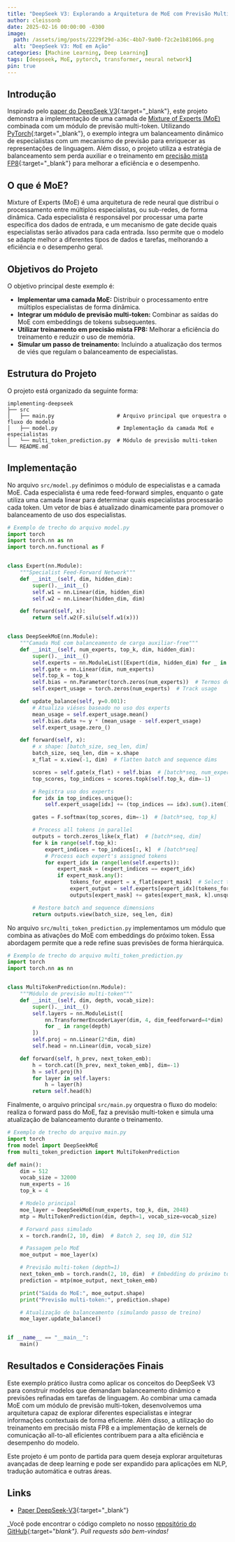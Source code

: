 ```yaml
---
title: "DeepSeek V3: Explorando a Arquitetura de MoE com Previsão Multi-Token"
author: cleissonb
date: 2025-02-16 00:00:00 -0300
image:
  path: /assets/img/posts/2229f29d-a36c-4bb7-9a00-f2c2e1b81066.png
  alt: "DeepSeek V3: MoE em Ação"
categories: [Machine Learning, Deep Learning]
tags: [deepseek, MoE, pytorch, transformer, neural network]
pin: true
---
```


## Introdução

Inspirado pelo [paper do DeepSeek V3](https://github.com/deepseek-ai/DeepSeek-V3/blob/main/DeepSeek_V3.pdf){:target="_blank"}, este projeto demonstra a implementação de uma camada de [Mixture of Experts (MoE)](#o-que-é-moe) combinada com um módulo de previsão multi-token. Utilizando [PyTorch](https://pytorch.org/){:target="_blank"}, o exemplo integra um balanceamento dinâmico de especialistas com um mecanismo de previsão para enriquecer as representações de linguagem. Além disso, o projeto utiliza a estratégia de balanceamento sem perda auxiliar e o treinamento em [precisão mista FP8](https://codingmall.com/knowledge-base/25-global/241992-como-o-uso-do-treinamento-de-preciso-misto-fp8-afeta-o-desempenho-de-deepseek){:target="_blank"} para melhorar a eficiência e o desempenho.

## O que é MoE?

Mixture of Experts (MoE) é uma arquitetura de rede neural que distribui o processamento entre múltiplos especialistas, ou sub-redes, de forma dinâmica. Cada especialista é responsável por processar uma parte específica dos dados de entrada, e um mecanismo de gate decide quais especialistas serão ativados para cada entrada. Isso permite que o modelo se adapte melhor a diferentes tipos de dados e tarefas, melhorando a eficiência e o desempenho geral.

## Objetivos do Projeto

O objetivo principal deste exemplo é:
- **Implementar uma camada MoE:** Distribuir o processamento entre múltiplos especialistas de forma dinâmica.
- **Integrar um módulo de previsão multi-token:** Combinar as saídas do MoE com embeddings de tokens subsequentes.
- **Utilizar treinamento em precisão mista FP8:** Melhorar a eficiência do treinamento e reduzir o uso de memória.
- **Simular um passo de treinamento:** Incluindo a atualização dos termos de viés que regulam o balanceamento de especialistas.

## Estrutura do Projeto

O projeto está organizado da seguinte forma:

```
implementing-deepseek
├── src
│   ├── main.py                    # Arquivo principal que orquestra o fluxo do modelo
│   ├── model.py                   # Implementação da camada MoE e especialistas
│   └── multi_token_prediction.py  # Módulo de previsão multi-token
└── README.md
```

## Implementação

No arquivo `src/model.py` definimos o módulo de especialistas e a camada MoE. Cada especialista é uma rede feed-forward simples, enquanto o gate utiliza uma camada linear para determinar quais especialistas processarão cada token. Um vetor de bias é atualizado dinamicamente para promover o balanceamento de uso dos especialistas.

```python
# Exemplo de trecho do arquivo model.py
import torch
import torch.nn as nn
import torch.nn.functional as F


class Expert(nn.Module):
    """Specialist Feed-Forward Network"""
    def __init__(self, dim, hidden_dim):
        super().__init__()
        self.w1 = nn.Linear(dim, hidden_dim)
        self.w2 = nn.Linear(hidden_dim, dim)

    def forward(self, x):
        return self.w2(F.silu(self.w1(x)))


class DeepSeekMoE(nn.Module):
    """Camada MoE com balanceamento de carga auxiliar-free"""
    def __init__(self, num_experts, top_k, dim, hidden_dim):
        super().__init__()
        self.experts = nn.ModuleList([Expert(dim, hidden_dim) for _ in range(num_experts)])
        self.gate = nn.Linear(dim, num_experts)
        self.top_k = top_k
        self.bias = nn.Parameter(torch.zeros(num_experts))  # Termos de viés para balanceamento
        self.expert_usage = torch.zeros(num_experts)  # Track usage

    def update_balance(self, y=0.001):
        # Atualiza viéses baseado no uso dos experts
        mean_usage = self.expert_usage.mean()
        self.bias.data += y * (mean_usage - self.expert_usage)
        self.expert_usage.zero_()

    def forward(self, x):
        # x shape: [batch_size, seq_len, dim]
        batch_size, seq_len, dim = x.shape
        x_flat = x.view(-1, dim)  # flatten batch and sequence dims

        scores = self.gate(x_flat) + self.bias  # [batch*seq, num_experts]
        top_scores, top_indices = scores.topk(self.top_k, dim=-1)

        # Registra uso dos experts
        for idx in top_indices.unique():
            self.expert_usage[idx] += (top_indices == idx).sum().item()

        gates = F.softmax(top_scores, dim=-1)  # [batch*seq, top_k]

        # Process all tokens in parallel
        outputs = torch.zeros_like(x_flat)  # [batch*seq, dim]
        for k in range(self.top_k):
            expert_indices = top_indices[:, k]  # [batch*seq]
            # Process each expert's assigned tokens
            for expert_idx in range(len(self.experts)):
                expert_mask = (expert_indices == expert_idx)
                if expert_mask.any():
                    tokens_for_expert = x_flat[expert_mask]  # Select tokens for this expert
                    expert_output = self.experts[expert_idx](tokens_for_expert)
                    outputs[expert_mask] += gates[expert_mask, k].unsqueeze(-1) * expert_output

        # Restore batch and sequence dimensions
        return outputs.view(batch_size, seq_len, dim)
```

No arquivo `src/multi_token_prediction.py` implementamos um módulo que combina as ativações do MoE com embeddings do próximo token. Essa abordagem permite que a rede refine suas previsões de forma hierárquica.

```python
# Exemplo de trecho do arquivo multi_token_prediction.py
import torch
import torch.nn as nn


class MultiTokenPrediction(nn.Module):
    """Módulo de previsão multi-token"""
    def __init__(self, dim, depth, vocab_size):
        super().__init__()
        self.layers = nn.ModuleList([
            nn.TransformerEncoderLayer(dim, 4, dim_feedforward=4*dim)
            for _ in range(depth)
        ])
        self.proj = nn.Linear(2*dim, dim)
        self.head = nn.Linear(dim, vocab_size)

    def forward(self, h_prev, next_token_emb):
        h = torch.cat([h_prev, next_token_emb], dim=-1)
        h = self.proj(h)
        for layer in self.layers:
            h = layer(h)
        return self.head(h)
```

Finalmente, o arquivo principal `src/main.py` orquestra o fluxo do modelo: realiza o forward pass do MoE, faz a previsão multi-token e simula uma atualização de balanceamento durante o treinamento.

```python
# Exemplo de trecho do arquivo main.py
import torch
from model import DeepSeekMoE
from multi_token_prediction import MultiTokenPrediction

def main():
    dim = 512
    vocab_size = 32000
    num_experts = 16
    top_k = 4

    # Modelo principal
    moe_layer = DeepSeekMoE(num_experts, top_k, dim, 2048)
    mtp = MultiTokenPrediction(dim, depth=1, vocab_size=vocab_size)

    # Forward pass simulado
    x = torch.randn(2, 10, dim)  # Batch 2, seq 10, dim 512

    # Passagem pelo MoE
    moe_output = moe_layer(x)

    # Previsão multi-token (depth=1)
    next_token_emb = torch.randn(2, 10, dim)  # Embedding do próximo token
    prediction = mtp(moe_output, next_token_emb)

    print("Saída do MoE:", moe_output.shape)
    print("Previsão multi-token:", prediction.shape)

    # Atualização de balanceamento (simulando passo de treino)
    moe_layer.update_balance()


if __name__ == "__main__":
    main()
```

## Resultados e Considerações Finais

Este exemplo prático ilustra como aplicar os conceitos do DeepSeek V3 para construir modelos que demandam balanceamento dinâmico e previsões refinadas em tarefas de linguagem. Ao combinar uma camada MoE com um módulo de previsão multi-token, desenvolvemos uma arquitetura capaz de explorar diferentes especialistas e integrar informações contextuais de forma eficiente. Além disso, a utilização do treinamento em precisão mista FP8 e a implementação de kernels de comunicação all-to-all eficientes contribuem para a alta eficiência e desempenho do modelo.

Este projeto é um ponto de partida para quem deseja explorar arquiteturas avançadas de deep learning e pode ser expandido para aplicações em NLP, tradução automática e outras áreas.

## Links

- [Paper DeepSeek-V3](https://github.com/deepseek-ai/DeepSeek-V3/blob/main/DeepSeek_V3.pdf){:target="_blank"}

_Você pode encontrar o código completo no nosso [repositório do GitHub](https://github.com/cleissonbarbosa/implementing-deepseek){:target="_blank"}. Pull requests são bem-vindas!_